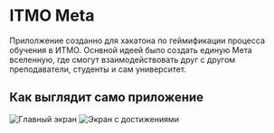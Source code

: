 # ITMO Meta

Прилолжение созданно для хакатона по геймификации процесса обучения в ИТМО. Оснвной идеей было создать единую Мета вселенную, где смогут взаимодействовать друг с другом преподаватели, студенты и сам университет.

## Как выглядит само приложение
![Главный экран](https://i.ibb.co/28XVvqf/Screenshot-1647201370.png)
![Экран с достижениями](https://i.ibb.co/PWqyS96/Screenshot-1647201380.png)
